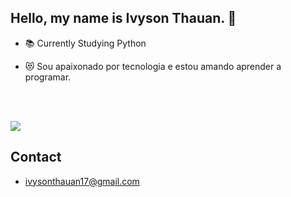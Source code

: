 ## Hello, my name is Ivyson Thauan. 👋
- 📚 Currently Studying Python

- 😻 Sou apaixonado por tecnologia e estou amando aprender a programar.
          
</div> 

<br><br>
  
<div>
  <a href="https://www.instagram.com/ivyson_in/" target="_blank"><img src="https://img.shields.io/badge/-Instagram-%23E4405F?style=for-the-badge&logo=instagram&logoColor=white" target="_blank"></a>
  
 </div>

 ## Contact
* ivysonthauan17@gmail.com
